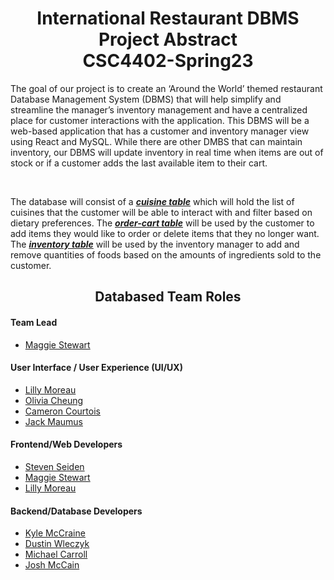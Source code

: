<h1 align="center"> International Restaurant DBMS Project Abstract <br> CSC4402-Spring23</h1>

<p> The goal of our project is to create an ‘Around the World’ themed restaurant Database Management System (DBMS) that will help simplify and streamline the manager’s inventory management and have a centralized place for customer interactions with the application. This DBMS will be a web-based application that has a customer and inventory manager view using React and MySQL. While there are other DMBS that can maintain inventory, our DBMS will update inventory in real time when items are out of stock or if a customer adds the last available item to their cart. </p>
 <br>
<p>
  The database will consist of a <strong><em><ins>cuisine table</ins></em></strong> which will hold the list of cuisines that the customer will be able to interact with and filter based on dietary preferences. The <strong><em><ins>order-cart table</ins></em></strong> will be used by the customer to add items they would like to order or delete items that they no longer want. The <strong><em><ins>inventory table</ins></em></strong> will be used by the inventory manager to add and remove quantities of foods based on the amounts of ingredients sold to the customer. 
</p>

<h2 align="center"> Databased Team Roles </h2>

#### Team Lead
* <a href="https://github.com/maggiestewart">Maggie Stewart</a>

#### User Interface / User Experience (UI/UX)
* <a href="https://github.com/lmoreau21">Lilly Moreau</a>
* <a href="https://github.com/Olivia-Cheung">Olivia Cheung</a>
* <a href="https://github.com/CamCourtois">Cameron Courtois</a>
* <a href="https://github.com/Jack-Maumus">Jack Maumus</a>

#### Frontend/Web Developers
* <a href="https://github.com/stevenseiden">Steven Seiden</a>
* <a href="https://github.com/maggiestewart">Maggie Stewart</a>
* <a href="https://github.com/lmoreau21">Lilly Moreau</a>

#### Backend/Database Developers
* <a href="https://github.com/Kcmac012">Kyle McCraine</a>
* <a href="https://github.com/Dustin-Wleczyk">Dustin Wleczyk</a>
* <a href="https://github.com/mikechi702">Michael Carroll</a>
* <a href="https://github.com/Joshua-McCain">Josh McCain</a>
